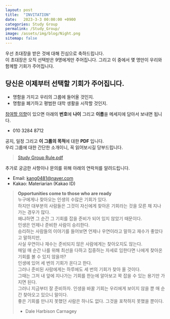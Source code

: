 ```yaml
---
layout: post
title:  "INVITATION"
date:   2023-3-3 00:00:00 +0900
categories: Study Group
permalink: /Study_Group/
image: /assets/img/blog/Night.png
sitemap: false
---
```

우선 초대장을 받은 것에 대해 진심으로 축하드립니다.  
이 초대장은 오직 선택받은 9명에게만 주어집니다.
그리고 이 중에서 몇 명만이 우리와 함께할 기회가 주어집니다.

당신은 이제부터 선택할 기회가 주어집니다.
---
- 명함을 가지고 우리의 그룹에 들어올 것인지.
- 명함을 폐기하고 평범한 대학 생활을 시작할 것인지.

<u>참여할 의향</u>이 있으면 아래의 **번호**에 **나이** 그리고 **이름**을 메세지에 담아서 보내면 됩니다.
- 010 3284 8712

공지, 일정 그리고 **이 그룹의 목적**에 대한 **PDF** 입니다.  
우리 그룹에 대한 간단한 소개이니, 꼭 읽어보시길 당부드립니다. 
>[Study Group Rule.pdf](https://drive.google.com/file/d/1EG7sDEzQiKPBfo6sS8HPyuA1ui3mCtmC/view?usp=share_link)

추가로 궁금한 사항이나 문의를 위해 아래의 연락처를 알려드립니다.
- Email: kang0481@naver.com
- Kakao: Materiarian (Kakao ID)
  
  
  
  
  
  
>  **Opportunities come to those who are ready**
><br>
>누구에게나 찾아오는
>인생의 수많은 기회가 있다.
><br>
>하지만 대부분의 사람들은
>그것이 자신에게 찾아온 기회라는 것을
>모른 채 지나가는 경우가 많다.
><br>
>왜냐하면
>그 순간 그 기회를 잡을
>준비가 되어 있지 않았기 때문이다.
><br>
>인생은 언제나
>준비한 사람이 승리한다.
><br>
>승리하는 사람들의 이야기를 들어보면
>언제나 우연이라고 말하고
>재수가 좋았다고 말하지만,
><br>
>사실 우연이나 재수는
>준비되지 않은 사람에게는
>찾아오지도 않는다.
><br>
>매일 매 순간
>나를 위해 최선을 다하고
>집중하는 자세로 임한다면
>나에게 찾아온 기회를 볼 수 있지 않을까?
><br>
>인생에 있어
>세 번의 기회가 온다고 한다.
><br>
>그러나 준비된 사람에게는
>하루에도 세 번의 기회가 찾아 올 것이다.
><br>
>그때는 그저 내 앞에 지나가는 기회를
>한눈에 알아보고 꽉 잡을 수 있는
>용기만 가지면 된다.
><br>
>그러니
>지금부터 잘 준비하자.
>인생을 바꿀 기회는
>우리에게 보이지 않을 뿐
>매 순간 찾아오고 있으니 말이다.
><br>
>좋은 기회를 만나지 못했던 사람은 하나도 없다.
>그것을 포착하지 못했을 뿐이다.
><br>
>  - Dale Harbison Carnagey
